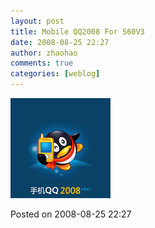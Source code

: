 ```yaml
---
layout: post
title: Mobile QQ2008 For S60V3
date: 2008-08-25 22:27
author: zhaohao
comments: true
categories: [weblog]
---
```

<a href="/Resource/MobileQQ2008.png"><img class="alignnone size-full wp-image-480" src="/Resource/MobileQQ2008.png" alt="MobileQQ2008" width="160" height="160" /></a>

Posted on 2008-08-25 22:27
